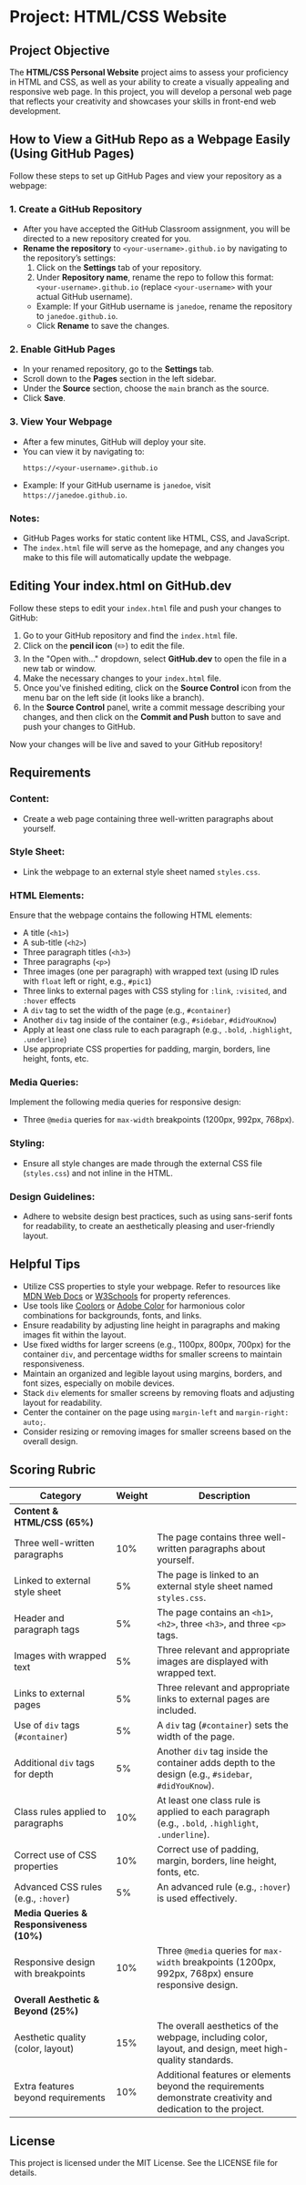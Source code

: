 # Project: HTML/CSS Website

## Project Objective
The **HTML/CSS Personal Website** project aims to assess your proficiency in HTML and CSS, as well as your ability to create a visually appealing and responsive web page. In this project, you will develop a personal web page that reflects your creativity and showcases your skills in front-end web development.

## How to View a GitHub Repo as a Webpage Easily (Using GitHub Pages)

Follow these steps to set up GitHub Pages and view your repository as a webpage:

### 1. **Create a GitHub Repository**
   - After you have accepted the GitHub Classroom assignment, you will be directed to a new repository created for you.
   - **Rename the repository** to `<your-username>.github.io` by navigating to the repository’s settings:
     1. Click on the **Settings** tab of your repository.
     2. Under **Repository name**, rename the repo to follow this format: `<your-username>.github.io` (replace `<your-username>` with your actual GitHub username).
     - Example: If your GitHub username is `janedoe`, rename the repository to `janedoe.github.io`.
     - Click **Rename** to save the changes.

### 2. **Enable GitHub Pages**
   - In your renamed repository, go to the **Settings** tab.
   - Scroll down to the **Pages** section in the left sidebar.
   - Under the **Source** section, choose the `main` branch as the source.
   - Click **Save**.

### 3. **View Your Webpage**
   - After a few minutes, GitHub will deploy your site.
   - You can view it by navigating to:
     ```
     https://<your-username>.github.io
     ```
   - Example: If your GitHub username is `janedoe`, visit `https://janedoe.github.io`.

### Notes:
   - GitHub Pages works for static content like HTML, CSS, and JavaScript.
   - The `index.html` file will serve as the homepage, and any changes you make to this file will automatically update the webpage.

## Editing Your index.html on GitHub.dev

Follow these steps to edit your `index.html` file and push your changes to GitHub:

1. Go to your GitHub repository and find the `index.html` file.
2. Click on the **pencil icon** (✏️) to edit the file.
3. In the "Open with..." dropdown, select **GitHub.dev** to open the file in a new tab or window.
4. Make the necessary changes to your `index.html` file.
5. Once you've finished editing, click on the **Source Control** icon from the menu bar on the left side (it looks like a branch).
6. In the **Source Control** panel, write a commit message describing your changes, and then click on the **Commit and Push** button to save and push your changes to GitHub.

Now your changes will be live and saved to your GitHub repository!

## Requirements

### Content:
- Create a web page containing three well-written paragraphs about yourself.

### Style Sheet:
- Link the webpage to an external style sheet named `styles.css`.

### HTML Elements:
Ensure that the webpage contains the following HTML elements:
- A title (`<h1>`)
- A sub-title (`<h2>`)
- Three paragraph titles (`<h3>`)
- Three paragraphs (`<p>`)
- Three images (one per paragraph) with wrapped text (using ID rules with `float` left or right, e.g., `#pic1`)
- Three links to external pages with CSS styling for `:link`, `:visited`, and `:hover` effects
- A `div` tag to set the width of the page (e.g., `#container`)
- Another `div` tag inside of the container (e.g., `#sidebar`, `#didYouKnow`)
- Apply at least one class rule to each paragraph (e.g., `.bold`, `.highlight`, `.underline`)
- Use appropriate CSS properties for padding, margin, borders, line height, fonts, etc.

### Media Queries:
Implement the following media queries for responsive design:
- Three `@media` queries for `max-width` breakpoints (1200px, 992px, 768px).

### Styling:
- Ensure all style changes are made through the external CSS file (`styles.css`) and not inline in the HTML.

### Design Guidelines:
- Adhere to website design best practices, such as using sans-serif fonts for readability, to create an aesthetically pleasing and user-friendly layout.

## Helpful Tips
- Utilize CSS properties to style your webpage. Refer to resources like [MDN Web Docs](https://developer.mozilla.org/en-US/docs/Web/CSS) or [W3Schools](https://www.w3schools.com/) for property references.
- Use tools like [Coolors](https://coolors.co/) or [Adobe Color](https://color.adobe.com/) for harmonious color combinations for backgrounds, fonts, and links.
- Ensure readability by adjusting line height in paragraphs and making images fit within the layout.
- Use fixed widths for larger screens (e.g., 1100px, 800px, 700px) for the container `div`, and percentage widths for smaller screens to maintain responsiveness.
- Maintain an organized and legible layout using margins, borders, and font sizes, especially on mobile devices.
- Stack `div` elements for smaller screens by removing floats and adjusting layout for readability.
- Center the container on the page using `margin-left` and `margin-right: auto;`.
- Consider resizing or removing images for smaller screens based on the overall design.

## Scoring Rubric

| **Category**                     | **Weight** | **Description**                                                                                                                                       |
| --------------------------------- | ---------- | ----------------------------------------------------------------------------------------------------------------------------------------------------- |
| **Content & HTML/CSS (65%)**      |            |                                                                                                                                                       |
| Three well-written paragraphs     | 10%        | The page contains three well-written paragraphs about yourself.                                                                                        |
| Linked to external style sheet    | 5%         | The page is linked to an external style sheet named `styles.css`.                                                                                      |
| Header and paragraph tags         | 5%         | The page contains an `<h1>`, `<h2>`, three `<h3>`, and three `<p>` tags.                                                                                |
| Images with wrapped text          | 5%         | Three relevant and appropriate images are displayed with wrapped text.                                                                                 |
| Links to external pages           | 5%         | Three relevant and appropriate links to external pages are included.                                                                                   |
| Use of `div` tags (`#container`)  | 5%         | A `div` tag (`#container`) sets the width of the page.                                                                                                 |
| Additional `div` tags for depth   | 5%         | Another `div` tag inside the container adds depth to the design (e.g., `#sidebar`, `#didYouKnow`).                                                      |
| Class rules applied to paragraphs | 10%        | At least one class rule is applied to each paragraph (e.g., `.bold`, `.highlight`, `.underline`).                                                       |
| Correct use of CSS properties     | 10%        | Correct use of padding, margin, borders, line height, fonts, etc.                                                                                      |
| Advanced CSS rules (e.g., `:hover`) | 5%       | An advanced rule (e.g., `:hover`) is used effectively.                                                                                                 |
| **Media Queries & Responsiveness (10%)** |        |                                                                                                                                                       |
| Responsive design with breakpoints | 10%       | Three `@media` queries for `max-width` breakpoints (1200px, 992px, 768px) ensure responsive design.                                                    |
| **Overall Aesthetic & Beyond (25%)** |         |                                                                                                                                                       |
| Aesthetic quality (color, layout)  | 15%        | The overall aesthetics of the webpage, including color, layout, and design, meet high-quality standards.                                                |
| Extra features beyond requirements | 10%       | Additional features or elements beyond the requirements demonstrate creativity and dedication to the project.                                           |

## License
This project is licensed under the MIT License. See the LICENSE file for details.
